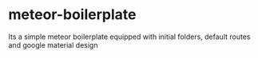 # meteor-boilerplate
Its a simple meteor boilerplate equipped with initial folders, default routes and google material design
